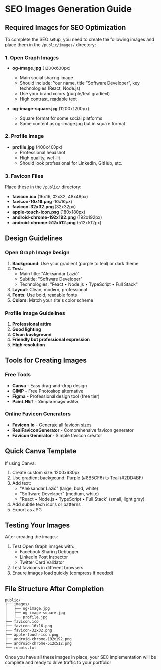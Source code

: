# SEO Images Generation Guide

## Required Images for SEO Optimization

To complete the SEO setup, you need to create the following images and place them in the `/public/images/` directory:

### 1. Open Graph Images

- **og-image.jpg** (1200x630px)

  - Main social sharing image
  - Should include: Your name, title "Software Developer", key technologies (React, Node.js)
  - Use your brand colors (purple/teal gradient)
  - High contrast, readable text

- **og-image-square.jpg** (1200x1200px)
  - Square format for some social platforms
  - Same content as og-image.jpg but in square format

### 2. Profile Image

- **profile.jpg** (400x400px)
  - Professional headshot
  - High quality, well-lit
  - Should look professional for LinkedIn, GitHub, etc.

### 3. Favicon Files

Place these in the `/public/` directory:

- **favicon.ico** (16x16, 32x32, 48x48px)
- **favicon-16x16.png** (16x16px)
- **favicon-32x32.png** (32x32px)
- **apple-touch-icon.png** (180x180px)
- **android-chrome-192x192.png** (192x192px)
- **android-chrome-512x512.png** (512x512px)

## Design Guidelines

### Open Graph Image Design

1. **Background**: Use your gradient (purple to teal) or dark theme
2. **Text**:
   - Main title: "Aleksandar Lazić"
   - Subtitle: "Software Developer"
   - Technologies: "React • Node.js • TypeScript • Full Stack"
3. **Layout**: Clean, modern, professional
4. **Fonts**: Use bold, readable fonts
5. **Colors**: Match your site's color scheme

### Profile Image Guidelines

1. **Professional attire**
2. **Good lighting**
3. **Clean background**
4. **Friendly but professional expression**
5. **High resolution**

## Tools for Creating Images

### Free Tools

- **Canva** - Easy drag-and-drop design
- **GIMP** - Free Photoshop alternative
- **Figma** - Professional design tool (free tier)
- **Paint.NET** - Simple image editor

### Online Favicon Generators

- **Favicon.io** - Generate all favicon sizes
- **RealFaviconGenerator** - Comprehensive favicon generator
- **Favicon Generator** - Simple favicon creator

## Quick Canva Template

If using Canva:

1. Create custom size: 1200x630px
2. Use gradient background: Purple (#8B5CF6) to Teal (#2DD4BF)
3. Add text:
   - "Aleksandar Lazić" (large, bold, white)
   - "Software Developer" (medium, white)
   - "React • Node.js • TypeScript • Full Stack" (small, light gray)
4. Add subtle tech icons or patterns
5. Export as JPG

## Testing Your Images

After creating the images:

1. Test Open Graph images with:
   - Facebook Sharing Debugger
   - LinkedIn Post Inspector
   - Twitter Card Validator
2. Test favicons in different browsers
3. Ensure images load quickly (compress if needed)

## File Structure After Completion

```
public/
├── images/
│   ├── og-image.jpg
│   ├── og-image-square.jpg
│   └── profile.jpg
├── favicon.ico
├── favicon-16x16.png
├── favicon-32x32.png
├── apple-touch-icon.png
├── android-chrome-192x192.png
├── android-chrome-512x512.png
└── robots.txt
```

Once you have all these images in place, your SEO implementation will be complete and ready to drive traffic to your portfolio!
